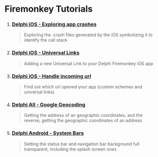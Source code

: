 # Firemonkey Tutorials
1) ### [Delphi iOS - Exploring app crashes]
   > Exploring the .crash files generated by the iOS symbolizing it to identify the call stack

2) ### [Delphi iOS - Universal Links]
   > Adding a new Universal Link to your Delphi Firemonkey iOS app

3) ### [Delphi iOS - Handle incoming url]
   > Find out which url opened your app (custom schemes and universal links)

4) ### [Delphi All - Google Geocoding]
   > Getting the address of an geographic coordinates, and the reverse, getting the geographic coordinates of an address

5) ### [Delphi Android - System Bars]
   > Setting the status bar and navigation bar background full transparent, including the splash screen ones

   [Delphi iOS - Exploring app crashes]: <https://github.com/viniciusfbb/fmx_tutorials/tree/master/delphi_ios_exploring_app_crashes/>
   [Delphi iOS - Universal Links]: <https://github.com/viniciusfbb/fmx_tutorials/tree/master/delphi_ios_universal_links/README.md>
   [Delphi iOS - Handle incoming url]: <https://github.com/viniciusfbb/fmx_tutorials/tree/master/delphi_ios_handle_incoming_url/README.md>
   [Delphi All - Google Geocoding]: <https://github.com/viniciusfbb/fmx_tutorials/tree/master/delphi_google_geocoding/>
   [Delphi Android - System Bars]: <https://github.com/viniciusfbb/fmx_tutorials/tree/master/delphi_android_system_bars/>